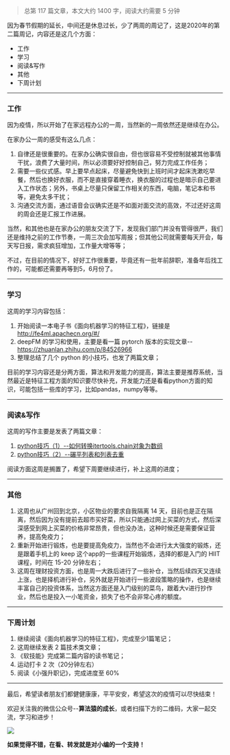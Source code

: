 
> 总第 117 篇文章，本文大约 1400 字，阅读大约需要 5 分钟

因为春节假期的延长，中间还是休息过长，少了两周的周记了，这是2020年的第二篇周记，内容还是这几个方面：

- 工作
- 学习
- 阅读&写作
- 其他
- 下周计划


---

### 工作

因为疫情，所以开始了在家远程办公的一周，当然新的一周依然还是继续在办公。

在家办公一周的感受有这么几点：

1. 自律还是很重要的。在家办公确实很自由，但也很容易不受控制就被其他事情干扰，浪费了大量时间，所以必须要好好控制自己，努力完成工作任务；
2. 需要一些仪式感。早上要早点起床，尽量避免快到上班时间才起床洗漱吃早餐，然后也换好衣服，而不是直接穿着睡衣，换衣服的过程也是暗示自己要进入工作状态；另外，书桌上尽量只保留工作相关的东西，电脑，笔记本和书等，避免太多干扰；
3. 沟通交流方面，通过语音会议确实还是不如面对面交流的高效，不过还好这周的周会还是汇报工作进展。

当然，和其他也是在家办公的朋友交流了下，发现我们部门并没有管得很严，我们还是维持之前的工作节奏，一周三次会加写周报；但其他公司就需要每天开会，每天写日报，需求疯狂增加，工作量大增等等；

不过，在目前的情况下，好好工作很重要，毕竟还有一批年前辞职，准备年后找工作的，可能都还需要再等到5，6月份了。


---
### 学习

这周的学习内容包括：

1. 开始阅读一本电子书《面向机器学习的特征工程》，链接是 http://fe4ml.apachecn.org/#/
2. deepFM 的学习和使用，主要是看一篇 pytorch 版本的实现文章--https://zhuanlan.zhihu.com/p/84526966
3. 整理总结了几个 python 的小技巧，也发了两篇文章；

目前的学习内容还是分两方面，算法和开发能力的提高，算法主要是推荐系统，当然最近是特征工程方面的知识要尽快补充，开发能力还是看看python方面的知识，可能包括一些库的学习，比如pandas，numpy等等。


---
### 阅读&写作

这周的写作主要是发表了两篇文章：

1. [python技巧（1）--如何转换itertools.chain对象为数组](https://mp.weixin.qq.com/s/v573S7oVp2AEO9RJ2vgBKg)
2. [python技巧（2）--碾平列表和列表去重](https://mp.weixin.qq.com/s/8S5g6wX2h306BPPiwyqiAg)

阅读方面这周是搁置了，希望下周要继续进行，补上这周的进度；

---
### 其他

1. 这周也从广州回到北京，小区物业的要求自我隔离 14 天，目前也是正在隔离，然后因为没有提前去超市买好菜，所以只能通过网上买菜的方式，然后深深感受到网上买菜的价格非常昂贵，但也没办法，这种时候还是需要保证营养，提高免疫力；
2. 重新开始进行锻炼，也是要提高免疫力，当然也不会进行太大强度的锻炼，还是跟着手机上的 keep 这个app的一些课程开始锻炼，选择的都是入门的 HIIT 课程，时间在 15-20 分钟左右；
3. 这周在理财投资方面，也是周一大跌后进行了一些补仓，当然后续四天又连续上涨，也是择机进行补仓，另外就是开始进行一些波段策略的操作，也是继续丰富自己的投资体系，当然这方面还是入门级别的菜鸟，跟着大v进行抄作业，然后也是投入一小笔资金，损失了也不会非常心疼的额度。



---
### 下周计划

1. 继续阅读《面向机器学习的特征工程》，完成至少1篇笔记；
2. 这周继续发表 2 篇技术类文章；
3. 《软技能》完成第二篇内容的读书笔记；
4. 运动打卡 2 次（20分钟左右）
5. 阅读《小强升职记》，完成进度至 60%



---

最后，希望读者朋友们都健健康康，平平安安，希望这次的疫情可以尽快结束！



欢迎关注我的微信公众号--**算法猿的成长**，或者扫描下方的二维码，大家一起交流，学习和进步！

![](https://cai-images-1257823952.cos.ap-beijing.myqcloud.com/qrcode_0601.png)

**如果觉得不错，在看、转发就是对小编的一个支持！**


